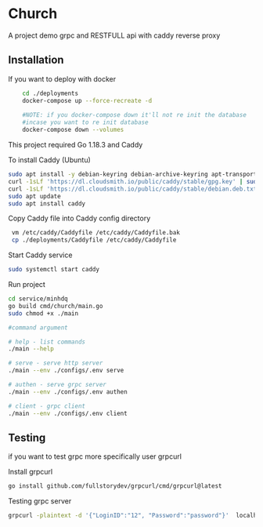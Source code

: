 # Church

A project demo grpc and RESTFULL api with caddy reverse proxy


## Installation

If you want to deploy with docker

```bash
    cd ./deployments
    docker-compose up --force-recreate -d 
    
    #NOTE: if you docker-compose down it'll not re init the database
    #incase you want to re init database
    docker-compose down --volumes
```

This project required Go 1.18.3 and Caddy

To install Caddy (Ubuntu)

``` bash
sudo apt install -y debian-keyring debian-archive-keyring apt-transport-https
curl -1sLf 'https://dl.cloudsmith.io/public/caddy/stable/gpg.key' | sudo gpg --dearmor -o /usr/share/keyrings/caddy-stable-archive-keyring.gpg
curl -1sLf 'https://dl.cloudsmith.io/public/caddy/stable/debian.deb.txt' | sudo tee /etc/apt/sources.list.d/caddy-stable.list
sudo apt update
sudo apt install caddy
```

Copy Caddy file into Caddy config directory

```bash
 vm /etc/caddy/Caddyfile /etc/caddy/Caddyfile.bak
 cp ./deployments/Caddyfile /etc/caddy/Caddyfile
```

Start Caddy service

```bash
sudo systemctl start caddy
```

Run project

```bash
cd service/minhdq
go build cmd/church/main.go
sudo chmod +x ./main

#command argument

# help - list commands
./main --help

# serve - serve http server
./main --env ./configs/.env serve

# authen - serve grpc server
./main --env ./configs/.env authen

# client - grpc client
./main --env ./configs/.env client

```

## Testing

if you want to test grpc more specifically user grpcurl

Install grpcurl

```bash
go install github.com/fullstorydev/grpcurl/cmd/grpcurl@latest
```

Testing grpc server

```bash
grpcurl -plaintext -d '{"LoginID":"12", "Password":"password"}'  localhost:8888 authentication.Resgister.Resgis
```